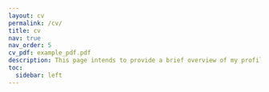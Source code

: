 ```yaml
---
layout: cv
permalink: /cv/
title: cv
nav: true
nav_order: 5
cv_pdf: example_pdf.pdf
description: This page intends to provide a brief overview of my profile, highlighting my key accomplishments and milestones throughout my life thus far.
toc:
  sidebar: left
---
```

